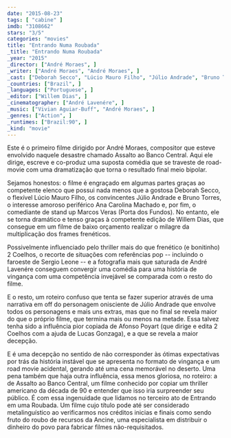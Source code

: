 ```yaml
---
date: "2015-08-23"
tags: [ "cabine" ]
imdb: "3108662"
stars: "3/5"
categories: "movies"
title: "Entrando Numa Roubada"
_title: "Entrando Numa Roubada"
_year: "2015"
_director: ["André Moraes", ]
_writer: ["André Moraes", "André Moraes", ]
_cast: ["Deborah Secco", "Lúcio Mauro Filho", "Júlio Andrade", "Bruno Torres", "Ana Carolina Machado", "Marcos Veras", "Tadeu Mello", "Tonico Pereira", "Thogun", ]
_countries: ["Brazil", ]
_languages: ["Portuguese", ]
_editor: ["Willem Dias", ]
_cinematographer: ["André Lavenére", ]
_music: ["Vivian Aguiar-Buff", "André Moraes", ]
_genres: ["Action", ]
_runtimes: ["Brazil:90", ]
_kind: "movie"
---
```

Este é o primeiro filme dirigido por André Moraes, compositor que esteve envolvido naquele desastre chamado Assalto ao Banco Central. Aqui ele dirige, escreve e co-produz uma suposta comédia que se traveste de road-movie com uma dramatização que torna o resultado final meio bipolar.

Sejamos honestos: o filme é engraçado em algumas partes graças ao competente elenco que possui nada menos que a gostosa Deborah Secco, o flexível Lúcio Mauro Filho, os convincentes Júlio Andrade e Bruno Torres, o interesse amoroso periférico Ana Carolina Machado e, por fim, o comediante de stand up Marcos Veras (Porta dos Fundos). No entanto, ele se torna dramático e tenso graças à competente edição de Willem Dias, que consegue em um filme de baixo orçamento realizar o milagre da multiplicação dos frames frenéticos.

Possivelmente influenciado pelo thriller mais do que frenético (e bonitinho) 2 Coelhos, o recorte de situações com referências pop -- incluindo o faroeste de Sergio Leone -- e a fotografia mais que saturada de André Lavenére conseguem convergir uma comédia para uma história de vingança com uma competência invejável se comparada com o resto do filme.

E o resto, um roteiro confuso que tenta se fazer superior através de uma narrativa em off do personagem onisciente de Júlio Andrade que envolve todos os personagens e mais uns extras, mas que no final se revela maior do que o próprio filme, que termina mais ou menos na metade. Essa talvez tenha sido a influência pior copiada de Afonso Poyart (que dirige e edita 2 Coelhos com a ajuda de Lucas Gonzaga), e a que se revela a maior decepção.

E é uma decepção no sentido de não corresponder às ótimas expectativas por trás da história instável que se apresenta no formato de vingança e um road movie acidental, gerando até uma cena memorável no deserto. Uma pena também que haja outra influência, essa menos gloriosa, no roteiro: a de Assalto ao Banco Central, um filme conhecido por copiar um thriller americano da década de 90 e entender que isso iria surpreender seu público. É com essa ingenuidade que lidamos no terceiro ato de Entrando em uma Roubada. Um filme cujo título pode até ser considerado metalinguístico ao verificarmos nos créditos inicias e finais como sendo fruto do roubo de recursos da Ancine, uma especialista em distribuir o dinheiro do povo para fabricar filmes não-requisitados.
